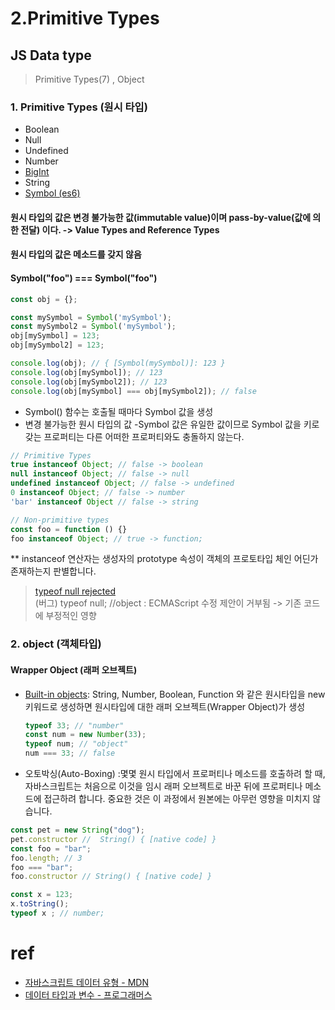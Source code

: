 # 2.Primitive Types

## JS Data type
> Primitive Types(7) , Object

### 1. Primitive Types (원시 타입)
- Boolean
- Null
- Undefined
- Number
- [BigInt](https://developer.mozilla.org/ko/docs/Web/JavaScript/Reference/Global_Objects/BigInt)
- String
- [Symbol (es6)](https://poiemaweb.com/es6-symbol)

#### 원시 타입의 값은 변경 불가능한 값(immutable value)이며 pass-by-value(값에 의한 전달) 이다. -> Value Types and Reference Types
#### 원시 타입의 값은 메소드를 갖지 않음

#### Symbol("foo") === Symbol("foo")

```js
const obj = {};

const mySymbol = Symbol('mySymbol');
const mySymbol2 = Symbol('mySymbol');
obj[mySymbol] = 123;
obj[mySymbol2] = 123;

console.log(obj); // { [Symbol(mySymbol)]: 123 }
console.log(obj[mySymbol]); // 123
console.log(obj[mySymbol2]); // 123
console.log(obj[mySymbol] === obj[mySymbol2]); // false

```
- Symbol() 함수는 호출될 때마다 Symbol 값을 생성
- 변경 불가능한 원시 타입의 값
-Symbol 값은 유일한 값이므로 Symbol 값을 키로 갖는 프로퍼티는 다른 어떠한 프로퍼티와도 충돌하지 않는다.


```js
// Primitive Types
true instanceof Object; // false -> boolean
null instanceof Object; // false -> null
undefined instanceof Object; // false -> undefined
0 instanceof Object; // false -> number
'bar' instanceof Object // false -> string

// Non-primitive types
const foo = function () {}
foo instanceof Object; // true -> function;
```
** instanceof 연산자는 생성자의 prototype 속성이 객체의 프로토타입 체인 어딘가 존재하는지 판별합니다.


> [typeof null rejected](https://web.archive.org/web/20160331031419/http://wiki.ecmascript.org:80/doku.php?id=harmony:typeof_null/)<br>
(버그) typeof null;  //object  : ECMAScript 수정 제안이 거부됨 -> 기존 코드에 부정적인 영향


### 2. object (객체타입)

#### Wrapper Object (래퍼 오브젝트)
- [Built-in objects](https://developer.mozilla.org/en-US/docs/Web/JavaScript):
String, Number, Boolean, Function 와 같은 원시타입을 new 키워드로 생성하면 원시타입에 대한 래퍼 오브젝트(Wrapper Object)가 생성
    ```js
    typeof 33; // "number"
    const num = new Number(33);
    typeof num; // "object"
    num === 33; // false
    ```

 - 오토박싱(Auto-Boxing) :몇몇 원시 타입에서 프로퍼티나 메소드를 호출하려 할 때, 자바스크립트는 처음으로 이것을 임시 래퍼 오브젝트로 바꾼 뒤에 프로퍼티나 메소드에 접근하려 합니다. 중요한 것은 이 과정에서 원본에는 아무런 영향을 미치지 않습니다.

 ```js
 const pet = new String("dog");
 pet.constructor //  String() { [native code] }
 const foo = "bar";
 foo.length; // 3
 foo === "bar";
 foo.constructor // String() { [native code] }

 const x = 123;
 x.toString();
 typeof x ; // number;
 ```



# ref
- [자바스크립트 데이터 유형  - MDN](https://developer.mozilla.org/en-US/docs/Web/JavaScript/Data_structures#Primitive_values/)
- [데이터 타입과 변수 - 프로그래머스](https://poiemaweb.com/js-data-type-variable)
